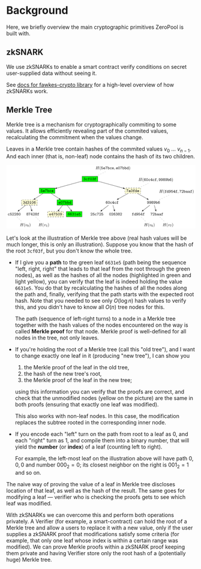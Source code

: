 # Background

Here, we briefly overview the main cryptographic primitives ZeroPool is built
with.

## zkSNARK

We use zkSNARKs to enable a smart contract verify conditions on secret
user-supplied data without seeing it.

See [docs for fawkes-crypto library](/docs/fawkes-crypto/background) for a
high-level overview of how zkSNARKs work.

## Merkle Tree

Merkle tree is a mechanism for cryptographically commiting to some values. It
allows efficiently revealing part of the commited values, recalculating the
commitment when the values change.

Leaves in a Merkle tree contain hashes of the commited values $v_0$ …
$v_{n-1}$. And each inner (that is, non-leaf) node contains the hash of its two
children.

![Merkle tree illustration](diagrams/merkle-tree-illustration.png)

Let's look at the illustration of Merkle tree above (real hash values will be
much longer, this is only an illustration). Suppose you know that the hash of
the root `3cf03f`, but you don't know the whole tree.

 - If I give you a **path** to the green leaf `6631e5` (path being the sequence
   "left, right, right" that leads to that leaf from the root through the
   green nodes), as well as the hashes of all the nodes (highlighted in green
   and light yellow), you can verify that the leaf is indeed holding the
   value `6631e5`. You do that by recalculating the hashes of all the nodes
   along the path and, finally, verifying that the path starts with the
   expected root hash. Note that you needed to see only $O(\log n)$ hash values
   to verify this, and you didn't have to know all $O(n)$ tree nodes for this.

   The path (sequence of left-right turns) to a node in a Merkle tree together
   with the hash values of the nodes encountered on the way is called **Merkle
   proof** for that node. Merkle proof is well-defined for all nodes in the
   tree, not only leaves.

 - If you're holding the root of a Merkle tree (call this "old tree"), and I
   want to change exactly one leaf in it (producing "new tree"), I can show you

   1. the Merkle proof of the leaf in the old tree,
   2. the hash of the new tree's root,
   3. the Merkle proof of the leaf in the new tree;

   using this information you can verify that the proofs are correct, and check
   that the unmodified nodes (yellow on the picture) are the same in both
   proofs (ensuring that exactly one leaf was modified).

   This also works with non-leaf nodes. In this case, the modification replaces
   the subtree rooted in the corresponding inner node.

 - If you encode each "left" turn on the path from root to a leaf as 0, and
   each "right" turn as 1, and compile them into a binary number, that will
   yield the **number** (or **index**) of a leaf (counting left to right).

   For example, the left-most leaf on the illustration above will have path $0,
   0, 0$ and number $000_2 = 0$; its closest neighbor on the right is $001_2 =
   1$ and so on.

The naive way of proving the value of a leaf in Merkle tree discloses location
of that leaf, as well as the hash of the result. The same goes for modifying
a leaf — verifier who is checking the proofs gets to see which leaf was
modified.

With zkSNARKs we can overcome this and perform both operations privately. A
Verifier (for example, a smart-contract) can hold the root of a Merkle tree
and allow a users to replace it with a new value, only if the user supplies
a zkSNARK proof that modifications satisfy some criteria (for example, that
only one leaf whose index is within a certain range was modified). We can prove
Merkle proofs within a zkSNARK proof keeping them private and having Verifier
store only the root hash of a (potentially huge) Merkle tree.

